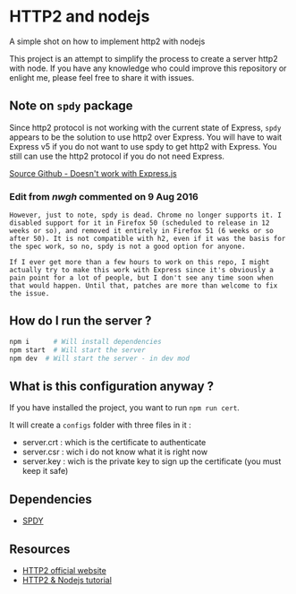# HTTP2 and nodejs

A simple shot on how to implement http2 with nodejs

This project is an attempt to simplify the process to create a server http2 with node. If you have any knowledge who could improve this repository or enlight me, please feel free to share it with issues.

## Note on `spdy` package
Since http2 protocol is not working with the current state of Express, `spdy` appears to be the solution to use http2 over Express. You will have to wait Express v5 if you do not want to use spdy to get http2 with Express. You still can use the http2 protocol if you do not need Express.

[Source Github - Doesn't work with Express.js](https://github.com/molnarg/node-http2/issues/100)

### Edit from *nwgh* commented on 9 Aug 2016
```
However, just to note, spdy is dead. Chrome no longer supports it. I disabled support for it in Firefox 50 (scheduled to release in 12 weeks or so), and removed it entirely in Firefox 51 (6 weeks or so after 50). It is not compatible with h2, even if it was the basis for the spec work, so no, spdy is not a good option for anyone.

If I ever get more than a few hours to work on this repo, I might actually try to make this work with Express since it's obviously a pain point for a lot of people, but I don't see any time soon when that would happen. Until that, patches are more than welcome to fix the issue.
```

## How do I run the server ?
```bash
npm i      # Will install dependencies
npm start  # Will start the server
npm dev  # Will start the server - in dev mod
```

## What is this configuration anyway ?
If you have installed the project, you want to run `npm run cert`.

It will create a `configs` folder with three files in it :
- server.crt : which is the certificate to authenticate
- server.csr : wich i do not know what it is right now
- server.key : wich is the private key to sign up the certificate (you must keep it safe)

## Dependencies
- [SPDY](https://www.npmjs.com/package/spdy)

## Resources
- [HTTP2 official website](https://http2.github.io/faq/)
- [HTTP2 & Nodejs tutorial](https://webapplog.com/http2-node/)
